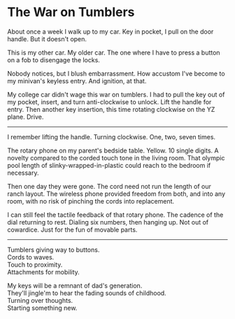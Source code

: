 <template data-parse>2020-10-07 #newsletter</template>

# The War on Tumblers

About once a week I walk up to my car.
Key in pocket, I pull on the door handle.
But it doesn't open.

This is my other car.
My older car.
The one where I have to press a button on a fob to disengage the locks.

Nobody notices, but I blush embarrassment.
How accustom I've become to my minivan's keyless entry.
And ignition, at that.

My college car didn't wage this war on tumblers.
I had to pull the key out of my pocket, insert, and turn anti-clockwise to unlock.
Lift the handle for entry.
Then another key insertion, this time rotating clockwise on the YZ plane.
Drive.

---

I remember lifting the handle.
Turning clockwise.
One, two, seven times.

The rotary phone on my parent's bedside table.
Yellow.
10 single digits.
A novelty compared to the corded touch tone in the living room.
That olympic pool length of slinky-wrapped-in-plastic could reach to the bedroom if necessary.

Then one day they were gone.
The cord need not run the length of our ranch layout.
The wireless phone provided freedom from both, and into any room, with no risk of pinching the cords into replacement.

I can still feel the tactile feedback of that rotary phone.
The cadence of the dial returning to rest.
Dialing six numbers, then hanging up.
Not out of cowardice.
Just for the fun of movable parts.

---

Tumblers giving way to buttons.\
Cords to waves.\
Touch to proximity.\
Attachments for mobility.

My keys will be a remnant of dad's generation.\
They'll jingle'm to hear the fading sounds of childhood.\
Turning over thoughts.\
Starting something new.